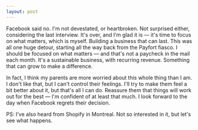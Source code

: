 ```yaml
---
layout: post
---
```


Facebook said no. I'm not devestated, or heartbroken. Not surprised either, considering the last interview. It's over, and I'm glad it is &mdash; it's time to focus on what matters, which is myself. Building a business that can last. This was all one huge detour, starting all the way back from the Payfort fiasco. I should be focused on what matters &mdash; and that's not a paycheck in the mail each month. It's a sustainable business, with recurring revenue. Something that can grow to make a difference.

In fact, I think my parents are more worried about this whole thing than I am. I don't like that, but I can't control their feelings. I'll try to make them feel a bit better about it, but that's all I can do. Reassure them that things will work out for the best &mdash; I'm confident of at least that much. I look forward to the day when Facebook regrets their decision.

PS: I've also heard from Shopify in Montreal. Not so interested in it, but let's see what happens.
